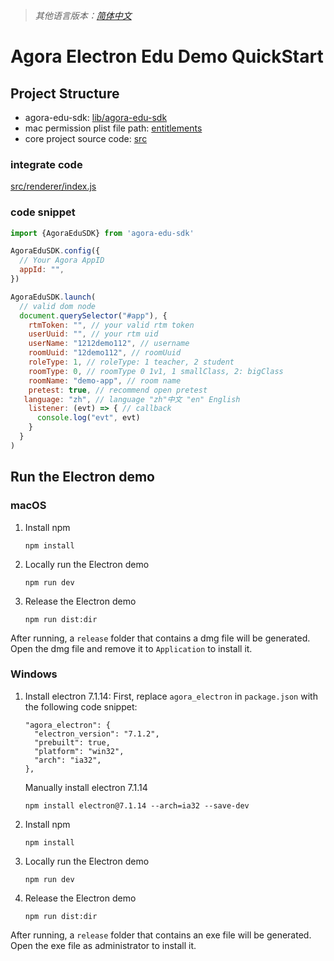 > *其他语言版本：[简体中文](README.zh.md)*

# Agora Electron Edu Demo QuickStart  

## Project Structure
  * agora-edu-sdk: [lib/agora-edu-sdk](./lib/agora-edu-sdk/index.js)
  * mac permission plist file path: [entitlements](./entitlements)  
  * core project source code: [src](./src)
### integrate code 
[src/renderer/index.js](./src/renderer/index.js)
### code snippet  
```javascript
import {AgoraEduSDK} from 'agora-edu-sdk'

AgoraEduSDK.config({
  // Your Agora AppID
  appId: "",
})

AgoraEduSDK.launch(
  // valid dom node
  document.querySelector("#app"), {
    rtmToken: "", // your valid rtm token
    userUuid: "", // your rtm uid
    userName: "1212demo112", // username
    roomUuid: "12demo112", // roomUuid
    roleType: 1, // roleType: 1 teacher, 2 student
    roomType: 0, // roomType 0 1v1, 1 smallClass, 2: bigClass
    roomName: "demo-app", // room name
    pretest: true, // recommend open pretest
   language: "zh", // language "zh"中文 "en" English
    listener: (evt) => { // callback
      console.log("evt", evt)
    }
  }
)
```

## Run the Electron demo

### macOS
1. Install npm
   ```
   npm install
   ```
2. Locally run the Electron demo
   ```
   npm run dev  
   ```
3. Release the Electron demo
   ```
   npm run dist:dir
   ```
After running, a `release` folder that contains a dmg file will be generated. Open the dmg file and remove it to `Application` to install it.

### Windows
1. Install electron 7.1.14: First, replace `agora_electron` in `package.json` with the following code snippet:
   ```
   "agora_electron": {
     "electron_version": "7.1.2",
     "prebuilt": true,
     "platform": "win32",
     "arch": "ia32",
   },
   ```
   Manually install electron 7.1.14
   ```  
   npm install electron@7.1.14 --arch=ia32 --save-dev
   ```
2. Install npm
   ```
   npm install
   ```

3. Locally run the Electron demo
   ```
   npm run dev  
   ```
4. Release the Electron demo
   ```
   npm run dist:dir
   ```
After running, a `release` folder that contains an exe file will be generated. Open the exe file as administrator to install it.
